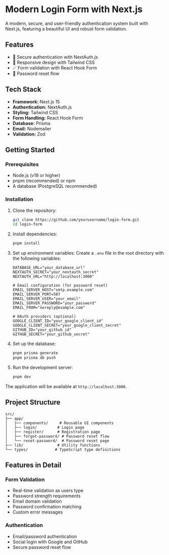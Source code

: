 # Modern Login Form with Next.js

A modern, secure, and user-friendly authentication system built with Next.js, featuring a beautiful UI and robust form validation.

## Features

- 🔐 Secure authentication with NextAuth.js
- 📱 Responsive design with Tailwind CSS
- ✅ Form validation with React Hook Form
- 🔑 Password reset flow

## Tech Stack

- **Framework:** Next.js 15
- **Authentication:** NextAuth.js
- **Styling:** Tailwind CSS
- **Form Handling:** React Hook Form
- **Database:** Prisma
- **Email:** Nodemailer
- **Validation:** Zod

## Getting Started

### Prerequisites

- Node.js (v18 or higher)
- pnpm (recommended) or npm
- A database (PostgreSQL recommended)

### Installation

1. Clone the repository:

   ```bash
   git clone https://github.com/yourusername/login-form.git
   cd login-form
   ```

2. Install dependencies:

   ```bash
   pnpm install
   ```

3. Set up environment variables:
   Create a `.env` file in the root directory with the following variables:

   ```env
   DATABASE_URL="your_database_url"
   NEXTAUTH_SECRET="your_nextauth_secret"
   NEXTAUTH_URL="http://localhost:3000"

   # Email configuration (for password reset)
   EMAIL_SERVER_HOST="smtp.example.com"
   EMAIL_SERVER_PORT=587
   EMAIL_SERVER_USER="your_email"
   EMAIL_SERVER_PASSWORD="your_password"
   EMAIL_FROM="noreply@example.com"

   # OAuth providers (optional)
   GOOGLE_CLIENT_ID="your_google_client_id"
   GOOGLE_CLIENT_SECRET="your_google_client_secret"
   GITHUB_ID="your_github_id"
   GITHUB_SECRET="your_github_secret"
   ```

4. Set up the database:

   ```bash
   pnpm prisma generate
   pnpm prisma db push
   ```

5. Run the development server:
   ```bash
   pnpm dev
   ```

The application will be available at `http://localhost:3000`.

## Project Structure

```
src/
├── app/
│   ├── components/     # Reusable UI components
│   ├── login/         # Login page
│   ├── register/      # Registration page
│   ├── forgot-password/ # Password reset flow
│   └── reset-password/  # Password reset page
├── lib/               # Utility functions
└── types/            # TypeScript type definitions
```

## Features in Detail

### Form Validation

- Real-time validation as users type
- Password strength requirements
- Email domain validation
- Password confirmation matching
- Custom error messages

### Authentication

- Email/password authentication
- Social login with Google and GitHub
- Secure password reset flow
